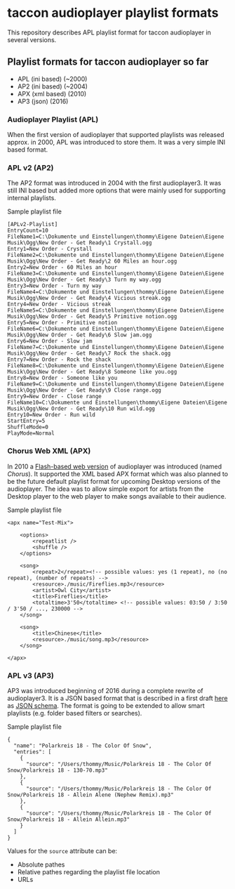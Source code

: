 # taccon audioplayer playlist formats

This repository describes APL playlist format for taccon audioplayer in several versions.

## Playlist formats for taccon audioplayer so far

- APL (ini based) (~2000)
- AP2 (ini based) (~2004)
- APX (xml based) (2010)
- AP3 (json) (2016)

### Audioplayer Playlist (APL)

When the first version of audioplayer that supported playlists was released approx. in 2000, APL was introduced to store them. It was a very simple INI based format.

### APL v2 (AP2)

The AP2 format was introduced in 2004 with the first audioplayer3. It was still INI based but added more options that were mainly used for supporting internal playlists.

Sample playlist file

    [APLv2-Playlist]
    EntryCount=10
    FileName1=C:\Dokumente und Einstellungen\thommy\Eigene Dateien\Eigene Musik\Ogg\New Order - Get Ready\1 Crystall.ogg
    Entry1=New Order - Crystall
    FileName2=C:\Dokumente und Einstellungen\thommy\Eigene Dateien\Eigene Musik\Ogg\New Order - Get Ready\2 60 Miles an hour.ogg
    Entry2=New Order - 60 Miles an hour
    FileName3=C:\Dokumente und Einstellungen\thommy\Eigene Dateien\Eigene Musik\Ogg\New Order - Get Ready\3 Turn my way.ogg
    Entry3=New Order - Turn my way
    FileName4=C:\Dokumente und Einstellungen\thommy\Eigene Dateien\Eigene Musik\Ogg\New Order - Get Ready\4 Vicious streak.ogg
    Entry4=New Order - Vicious streak
    FileName5=C:\Dokumente und Einstellungen\thommy\Eigene Dateien\Eigene Musik\Ogg\New Order - Get Ready\5 Primitive notion.ogg
    Entry5=New Order - Primitive notion
    FileName6=C:\Dokumente und Einstellungen\thommy\Eigene Dateien\Eigene Musik\Ogg\New Order - Get Ready\6 Slow jam.ogg
    Entry6=New Order - Slow jam
    FileName7=C:\Dokumente und Einstellungen\thommy\Eigene Dateien\Eigene Musik\Ogg\New Order - Get Ready\7 Rock the shack.ogg
    Entry7=New Order - Rock the shack
    FileName8=C:\Dokumente und Einstellungen\thommy\Eigene Dateien\Eigene Musik\Ogg\New Order - Get Ready\8 Someone like you.ogg
    Entry8=New Order - Someone like you
    FileName9=C:\Dokumente und Einstellungen\thommy\Eigene Dateien\Eigene Musik\Ogg\New Order - Get Ready\9 Close range.ogg
    Entry9=New Order - Close range
    FileName10=C:\Dokumente und Einstellungen\thommy\Eigene Dateien\Eigene Musik\Ogg\New Order - Get Ready\10 Run wild.ogg
    Entry10=New Order - Run wild
    StartEntry=5
    ShuffleMode=0
    PlayMode=Normal

### Chorus Web XML (APX)

In 2010 a [Flash-based web version](http://audioplayer.taccon.com) of audioplayer was introduced (named *Chorus*). It supported the XML based APX format which was also planned to be the future default playlist format for upcoming Desktop versions of the audioplayer. The idea was to allow simple export for artists from the Desktop player to the web player to make songs available to their audience.

Sample playlist file

    <apx name="Test-Mix">

        <options>
            <repeatlist />
            <shuffle />
        </options>
        
        <song>
            <repeat>2</repeat><!-- possible values: yes (1 repeat), no (no repeat), (number of repeats) -->
            <resource>./music/Fireflies.mp3</resource>
            <artist>Owl City</artist>
            <title>Fireflies</title>
            <totaltime>3'50</totaltime> <!-- possible values: 03:50 / 3:50 / 3'50 / ..., 230000 -->
        </song>

        <song>
            <title>Chinese</title>
            <resource>./music/song.mp3</resource>
        </song>
        
    </apx>

### APL v3 (AP3)

AP3 was introduced beginning of 2016 during a complete rewrite of audioplayer3. It is a JSON based format that is described in a first draft [here](schema/ap3.v1.0.schema.json) as [JSON schema](http://json-schema.org). The format is going to be extended to allow smart playlists (e.g. folder based filters or searches).

Sample playlist file

    {
      "name": "Polarkreis 18 - The Color Of Snow",
      "entries": [
        {
          "source": "/Users/thommy/Music/Polarkreis 18 - The Color Of Snow/Polarkreis 18 - 130-70.mp3"
        },
        {
          "source": "/Users/thommy/Music/Polarkreis 18 - The Color Of Snow/Polarkreis 18 - Allein Alene (Nephew Remix).mp3"
        },
        {
          "source": "/Users/thommy/Music/Polarkreis 18 - The Color Of Snow/Polarkreis 18 - Allein Allein.mp3"
        }
      ]
    }

Values for the `source` attribute can be:

- Absolute pathes
- Relative pathes regarding the playlist file location
- URLs